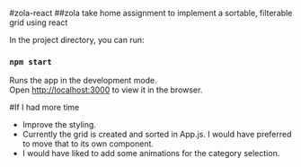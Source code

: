 #zola-react
##zola take home assignment to implement a sortable, filterable grid using react


In the project directory, you can run:

### `npm start`

Runs the app in the development mode.<br>
Open [http://localhost:3000](http://localhost:3000) to view it in the browser.

#If I had more time

* Improve the styling.  
* Currently the grid is created and sorted in App.js.  I would have preferred to move that to its own component.  
* I would have liked to add some animations for the category selection.